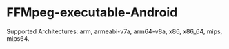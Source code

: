 # FFMpeg-executable-Android
Supported Architectures: arm, armeabi-v7a, arm64-v8a, x86, x86_64, mips, mips64.
